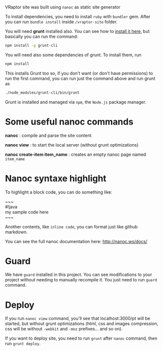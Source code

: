 VRaptor site was built using `nanoc` as static site generator

To install dependencies, you need to install `ruby` with `bundler` gem. After you can run `bundle install` inside `/vraptor-site` folder.

You will need **grunt** installed also. You can see how to [install it here](http://gruntjs.com/getting-started), but basically you can run the command:

```bash
npm install -g grunt-cli
```

You will need also some dependencies of grunt. To install them, run

```bash
npm install
```

This installs Grunt too so, if you don't want (or don't have permissions) to run the first command, you can run just the command above and run grunt as

```bash
./node_modules/grunt-cli/bin/grunt
```

Grunt is installed and managed via `npm`, the `Node.js` package manager.

# Some useful nanoc commands

**nanoc** : compile and parse the site content

**nanoc view** : to start the local server (without grunt optimizations)

**nanoc create-item item_name** : creates an empty nanoc page named `item_name`


# Nanoc syntaxe highlight

To highlight a block code, you can do something like:


\~~~ <br/>
\#!java <br/>
	my sample code here <br/>
\~~~


Another contents, like `inline code`, you can format just like github markdown.

You can see the full nanoc documentation here: http://nanoc.ws/docs/

# Guard

We have `guard` installed in this project. You can see modifications to your project without needing to manually recompile it. You just need to run `guard` command.

# Deploy

If you run `nanoc view` command, you'll see that localhost:3000/pt will be started, but without grunt optimizations (html, css and images compression, css will be without `-webkit` and `-moz` prefixes... and so on).

If you want to deploy site, you need to run `grunt` after `nanoc` command, then run `grunt deploy`.
